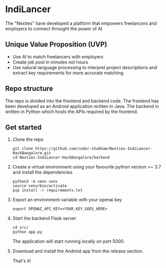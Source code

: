 # IndiLancer
The "Nexties" have developed a platform that empowers freelancers and employers to connect throught the power of AI

## Unique Value Proposition (UVP)
-	Use AI to match freelancers with employers
-	Create job post in minutes not hours
-	Use natural language processing to interpret project descriptions and extract key requirements for more accurate matching.

## Repo structure
The repo is divided into the frontend and backend code. The frontend has been developed as an Android application written in Java. The backend in written in Python which hosts the APIs required by the frontend.

## Get started
1. Clone the repo

   ```
   git clone https://github.com/coder-shubham/Nexties-IndiLancer-HackBangalore.git
   cd Nexties-IndiLancer-HackBangalore/backend
   ```

2. Create a virtual environment using your favourite python version >= 3.7 and install the dependencies

   ```
   python3 -m venv venv
   source venv/bin/activate
   pip install -r requirements.txt
   ```

3. Export an environment variable with your openai key

   ```
   export OPENAI_API_KEY=<YOUR_KEY_GOES_HERE>
   ```
   
4. Start the backend Flask server

   ```
   cd src/
   python app.py
   ```

   The application will start running locally on port 5000.

5. Download and install the Android app from the release section.

   That's it!
